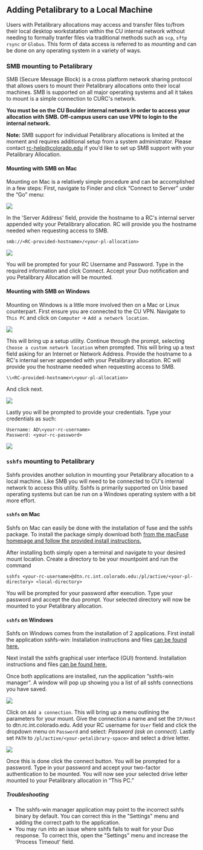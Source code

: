 ## Adding Petalibrary to a Local Machine

Users with Petalibrary allocations may access and transfer files to/from their local desktop workstatation within the CU internal network without needing to formally tranfer files via traditional methods such as `scp`, `sftp` `rsync` or `Globus`. This form of data access is referred to as _mounting_ and can be done on any operating system in a variety of ways.

### SMB mounting to Petalibrary

SMB (Secure Message Block) is a cross platform network sharing protocol that allows users to mount their Petalibrary allocations onto their local machines. SMB is supported on all major operating systems and all it takes to mount is a simple connection to CURC's network.

**You must be on the CU Boulder internal network in order to access your allocation with SMB. Off-campus users can use VPN to login to the internal network.**

**Note:** SMB support for individual Petalibrary allocations is limited at the moment and requires additional setup from a system administrator. Please contact rc-help@colorado.edu if you’d like to set up SMB support with your Petalibrary Allocation.

#### Mounting with SMB on Mac

Mounting on Mac is a relatively simple procedure and can be accomplished in a few steps:
First, navigate to Finder and click “Connect to Server” under the “Go” menu:


![](https://raw.githubusercontent.com/ResearchComputing/Documentation/dev/Petalibrary/Mounting/smbmac1.png)


In the 'Server Address' field, provide the hostname to a RC's internal server appended wity your Petalibrary allocation. RC will provide you the hostname needed when requesting access to SMB.
```
smb://<RC-provided-hostname>/<your-pl-allocation>
```

![](https://raw.githubusercontent.com/ResearchComputing/Documentation/dev/Petalibrary/Mounting/smbmac2.png)


You will be prompted for your RC Username and Password. Type in the required information and click Connect. Accept your Duo notification and you Petalibrary Allocation will be mounted. 



#### Mounting with SMB on Windows

Mounting on Windows is a little more involved then on a Mac or Linux counterpart. First ensure you are connected to the CU VPN. Navigate to `This PC` and click on `Computer` -> `Add a network location`.

![](https://raw.githubusercontent.com/ResearchComputing/Documentation/dev/Petalibrary/Mounting/smb1.PNG)

This will bring up a setup utility. Continue through the prompt, selecting `Choose a custom network location` when prompted. This will bring up a text field asking for an Internet or Network Address. Provide the hostname to a RC's internal server appended with your Petalibrary allocation. RC will provide you the hostname needed when requesting access to SMB.
```
\\<RC-provided-hostname>\<your-pl-allocation>
```
And click next.

![](https://raw.githubusercontent.com/ResearchComputing/Documentation/dev/Petalibrary/Mounting/smb2.PNG)

Lastly you will be prompted to provide your credentials. Type your credentials as such:

```
Username: AD\<your-rc-username>
Password: <your-rc-password>
```

![](https://raw.githubusercontent.com/ResearchComputing/Documentation/dev/Petalibrary/Mounting/smb3.PNG)


### `sshfs` mounting to Petalibrary

Sshfs provides another solution in mounting your Petalibrary allocation to a local machine. Like SMB you will need to be connected to CU's internal network to access this utility. Sshfs is primarily supported on Unix based operating systems but can be run on a Windows operating system with a bit more effort. 

#### `sshfs` on Mac
Sshfs on Mac can easily be done with the installation of fuse and the sshfs package. To install the package simply download both [from the macFuse homepage and follow the provided install instructions.](https://osxfuse.github.io/)

After installing both simply open a terminal and navigate to your desired mount location. Create a directory to be your mountpoint and run the command 

```
sshfs <your-rc-username>@dtn.rc.int.colorado.edu:/pl/active/<your-pl-directory> <local-directory>
```

You will be prompted for your password after execution. Type your password and accept the duo prompt.
Your selected directory will now be mounted to your Petalibrary allocation.

#### `sshfs` on Windows
Sshfs on Windows comes from the installation of 2 applications. First install the application sshfs-win: Installation instructions and files [can be found here.](https://github.com/billziss-gh/sshfs-win)

Next install the sshfs graphical user interface (GUI) frontend. Installation instructions and files [can be found here.](https://github.com/evsar3/sshfs-win-manager)

Once both applications are installed, run the application “sshfs-win manager”. A window will pop up showing you a list of all sshfs connections you have saved. 

![](https://raw.githubusercontent.com/ResearchComputing/Documentation/dev/Petalibrary/Mounting/sshfsmenu.PNG)

Click on `Add a connection`. This will bring up a menu outlining the parameters for your mount. Give the connection a name and set the `IP/Host` to dtn.rc.int.colorado.edu. Add your RC username for `User` field and click the dropdown menu on `Password` and select: *Password (ask on connect)*. Lastly set `PATH` to `/pl/active/<your-petalibrary-space>` and select a drive letter.

![](https://raw.githubusercontent.com/ResearchComputing/Documentation/dev/Petalibrary/Mounting/sshfs.PNG)

Once this is done click the connect button. You will be prompted for a password. Type in your password and accept your two-factor authentication to be mounted. You will now see your selected drive letter mounted to your Petalibrary allocation in “This PC.”

##### Troubleshooting
- The sshfs-win manager application may point to the incorrect sshfs binary by default. You can correct this in the "Settings" menu and adding the correct path to the application.
- You may run into an issue where sshfs fails to wait for your Duo response. To correct this, open the "Settings" menu and increase the 'Process Timeout' field.
